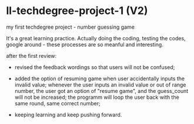 # ll-techdegree-project-1 (V2)
 my first techdegree project - number guessing game


It's a great learning practice.
Actually doing the coding, testing the codes, google around - these processes are so meanful and interesting.

after the first review:

- revised the feedback wordings so that users will not be confused;

- added the option of resuming game when user accidentally inputs the invalid value;
whenever the user inputs an invalid value or out of range number, the user got an option of "resume game",
and the guess_count will not be increased; the programm will loop the user back with the same round, same correct number;

- keeping learning and keep pushing forward.



